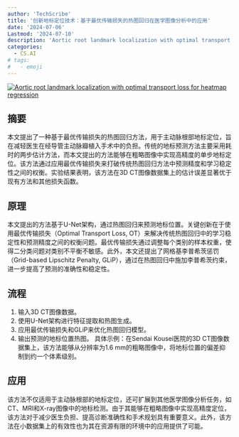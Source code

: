 ```yaml
---
author: 'TechScribe'
title: '创新地标定位技术：基于最优传输损失的热图回归在医学图像分析中的应用'
date: '2024-07-06'
Lastmod: '2024-07-10'
description: 'Aortic root landmark localization with optimal transport loss for heatmap regression'
categories:
  - CS.AI
# tags:
#   - emoji
---
```


[![Aortic root landmark localization with optimal transport loss for heatmap regression](https://arxiv-research-1301205113.cos.ap-guangzhou.myqcloud.com/images/2407.04921v1.pdf_0.jpg)](https://arxiv.org/abs/2407.04921v1)

## 摘要

本文提出了一种基于最优传输损失的热图回归方法，用于主动脉根部地标定位，旨在减轻医生在经导管主动脉瓣植入手术中的负担。传统的地标预测方法主要采用耗时的两步估计方法，而本文提出的方法能够在粗略图像中实现高精度的单步地标定位。该方法通过应用最优传输损失来打破传统热图回归方法中预测精度和学习稳定性之间的权衡。实验结果表明，该方法在3D CT图像数据集上的估计误差显著优于现有方法和其他损失函数。<!--more-->

## 原理

本文提出的方法基于U-Net架构，通过热图回归来预测地标位置。关键创新在于使用最优传输损失（Optimal Transport Loss, OT）来解决传统热图回归中的学习稳定性和预测精度之间的权衡问题。最优传输损失通过调整每个类别的样本权重，使得二分类问题对类别不平衡不敏感。此外，本文还提出了网格基李普希茨惩罚（Grid-based Lipschitz Penalty, GLiP），通过在热图回归中施加李普希茨约束，进一步提高了预测的准确性和稳定性。

## 流程

1. 输入3D CT图像数据。
2. 使用U-Net架构进行特征提取和热图生成。
3. 应用最优传输损失和GLiP来优化热图回归模型。
4. 输出预测的地标位置热图。
具体示例：在Sendai Kousei医院的3D CT图像数据集上，该方法能够从分辨率为1.6 mm的粗略图像中，将地标位置的偏差抑制到约一个体素级别。

## 应用

该方法不仅适用于主动脉根部的地标定位，还可扩展到其他医学图像分析任务，如CT、MRI和X-ray图像中的地标检测。由于其能够在粗略图像中实现高精度定位，该方法对于减少医生负担、提高诊断准确性和手术规划具有重要意义。此外，该方法在小数据集上的有效性也为其在资源有限的环境中的应用提供了可能。